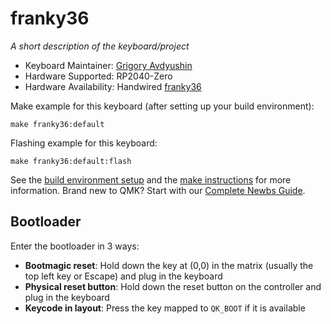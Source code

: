 # franky36

*A short description of the keyboard/project*

* Keyboard Maintainer: [Grigory Avdyushin](https://github.com/avdyushin)
* Hardware Supported: RP2040-Zero
* Hardware Availability: Handwired [franky36](https://github.com/avdyushin/franky36)

Make example for this keyboard (after setting up your build environment):

    make franky36:default

Flashing example for this keyboard:

    make franky36:default:flash

See the [build environment setup](https://docs.qmk.fm/#/getting_started_build_tools) and the [make instructions](https://docs.qmk.fm/#/getting_started_make_guide) for more information. Brand new to QMK? Start with our [Complete Newbs Guide](https://docs.qmk.fm/#/newbs).

## Bootloader

Enter the bootloader in 3 ways:

* **Bootmagic reset**: Hold down the key at (0,0) in the matrix (usually the top left key or Escape) and plug in the keyboard
* **Physical reset button**: Hold down the reset button on the controller and plug in the keyboard
* **Keycode in layout**: Press the key mapped to `QK_BOOT` if it is available

